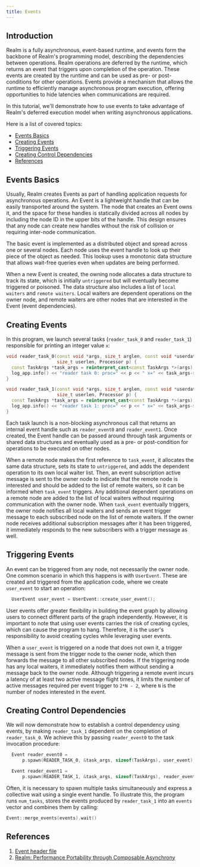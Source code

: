 ```yaml
---
title: Events
---
```


## Introduction
Realm is a fully asynchronous, event-based runtime, and events form
the backbone of Realm's programming model, describing the dependencies
between operations. Realm operations are deferred by the runtime,
which returns an event that triggers upon completion of the operation.
These events are created by the runtime and can be used as pre- or
post-conditions for other operations. Events provide a mechanism that
allows the runtime to efficiently manage asynchronous program
execution, offering opportunities to hide latencies when
communications are required.

In this tutorial, we'll demonstrate how to use events to take 
advantage of Realm's deferred execution model when writing asynchronous 
applications.

Here is a list of covered topics:

* [Events Basics](#events-basics)
* [Creating Events](#creating-events)
* [Triggering Events](#trigerring-events)
* [Creating Control Dependencies](#creating-control-dependencies)
* [References](#references)

## Events Basics
Usually, Realm creates Events as part of handling application requests
for asynchronous operations. An Event is a lightweight handle
that can be easily transported around the system. The node that
creates an Event owns it, and the space for these handles is statically
divided across all nodes by including the node ID in the upper bits of
the handle. This design ensures that any node can create new handles
without the risk of collision or requiring inter-node communication.

The basic event is implemented as a distributed object and spread
across one or several nodes. Each node uses the event handle to look up
their piece of the object as needed. This lookup uses a monotonic data
structure that allows wait-free queries even when updates are being
performed.

When a new Event is created, the owning node allocates a data
structure to track its state, which is initially `untriggered` but
will eventually become triggered or poisoned. The data structure also
includes a list of `local waiters` and `remote waiters`. Local waiters are
dependent operations on the owner node, and remote waiters are other nodes
that are interested in the Event (event dependencies).

## Creating Events
In this program, we launch several tasks (`reader_task_0` and
`reader_task_1`) responsible for
printing an integer value `x`:

```c++
void reader_task_0(const void *args, size_t arglen, const void *userdata,
                   size_t userlen, Processor p) {
  const TaskArgs *task_args = reinterpret_cast<const TaskArgs *>(args);
  log_app.info() << "reader task 0: proc=" << p << " x=" << task_args->x;
}

void reader_task_1(const void *args, size_t arglen, const void *userdata,
                   size_t userlen, Processor p) {
  const TaskArgs *task_args = reinterpret_cast<const TaskArgs *>(args);
  log_app.info() << "reader task 1: proc=" << p << " x=" << task_args->x;
}
```

Each task launch is a non-blocking  asynchronous call that returns an
internal event  handle such as `reader_event0` and `reader_event1`.
Once created, the Event handle can be passed around through 
task arguments or shared data structures and eventually used as a 
pre- or post-condition for operations to be executed on other nodes.

When a remote node makes the first reference to `task_event`, it 
allocates the same data structure, sets its state to `untriggered`, and
adds the dependent operation to its own local waiter list. Then, an 
event subscription active message is sent to the owner node to 
indicate that the remote node is interested and should be added to 
the list of remote waiters, so it can be informed when `task_event` 
triggers. Any additional dependent operations on a remote node are 
added to the list of local waiters without requiring communication 
with the owner node. When `task_event` eventually triggers, the owner 
node notifies all local waiters and sends an event trigger message to 
each subscribed node on the list of remote waiters. If the owner node 
receives additional subscription messages after it has been triggered, 
it immediately responds to the new subscribers with a trigger message 
as well.

## Triggering Events
An event can be triggered from any node, not necessarily the owner node.
One common scenario in which this happens is with `UserEvent`. These are
created and triggered from the application code, where
we create `user_event` to start an operation:

```c++
  UserEvent user_event = UserEvent::create_user_event();
```


User events offer greater flexibility in building the event graph by allowing
users to connect different parts of the graph independently. However, it is
important to note that using user events carries the risk of creating cycles,
which can cause the program to hang. Therefore, it is the user's responsibility
to avoid creating cycles while leveraging user events.

When a `user_event` is triggered on a node that does not own it, a
trigger message is sent from the trigger node to the owner node, which then
forwards the message to all other subscribed nodes. If the triggering 
node has any local waiters, it immediately notifies them without 
sending a message back to the owner node. Although triggering a remote
event incurs a latency of at least two active message flight times, it 
limits the number of active messages required per event trigger to 
`2*N - 2`, where `N` is the number of nodes interested in the event.

## Creating Control Dependencies
We will now demonstrate how to establish a control dependency using
events, by making `reader_task_1` dependent on the completion of
`reader_task_0`. We achieve this by passing `reader_event0` to the
task invocation procedure:

```c++
  Event reader_event0 =
      p.spawn(READER_TASK_0, &task_args, sizeof(TaskArgs), user_event);

  Event reader_event1 =
      p.spawn(READER_TASK_1, &task_args, sizeof(TaskArgs), reader_event0);
```

Often, it is necessary to spawn multiple tasks simultaneously and 
express a collective wait using a single event handle. To illustrate 
this, the program runs `num_tasks`, stores the events produced by
`reader_task_1` into an `events` vector and combines them by calling:

```c++
Event::merge_events(events).wait()
```

## References
1. [Event header file](https://github.com/StanfordLegion/realm/blob/main/realm/event.h)
2. [Realm: Performance Portability through Composable Asynchrony](https://legion.stanford.edu/pdfs/treichler_thesis.pdf)
